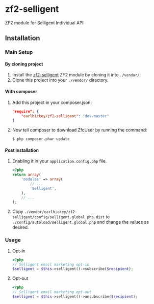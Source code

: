 zf2-selligent
=============

ZF2 module for Selligent Individual API


Installation
------------

### Main Setup

#### By cloning project

1. Install the [zf2-selligent](https://github.com/earlhickey/zf2-selligent) ZF2 module
   by cloning it into `./vendor/`.
2. Clone this project into your `./vendor/` directory.

#### With composer

1. Add this project in your composer.json:

    ```json
    "require": {
        "earlhickey/zf2-selligent": "dev-master"
    }
    ```

2. Now tell composer to download ZfcUser by running the command:

    ```bash
    $ php composer.phar update
    ```

#### Post installation

1. Enabling it in your `application.config.php` file.

    ```php
    <?php
    return array(
        'modules' => array(
            // ...
            'Selligent',
        ),
        // ...
    );
    ```
2. Copy `./vendor/earlhickey/zf2-selligent/config/selligent.global.php.dist` to `./config/autoload/selligent.global.php` and change the values as desired.


### Usage

1. Opt-in

    ```php
    <?php
    // Selligent email marketing opt-in
    $selligent = $this->selligent()->subscribe($recipient);
    ```
2. Opt-out

    ```php
    <?php
    // Selligent email marketing opt-out
    $selligent = $this->selligent()->unsubscribe($recipient);
    ```


